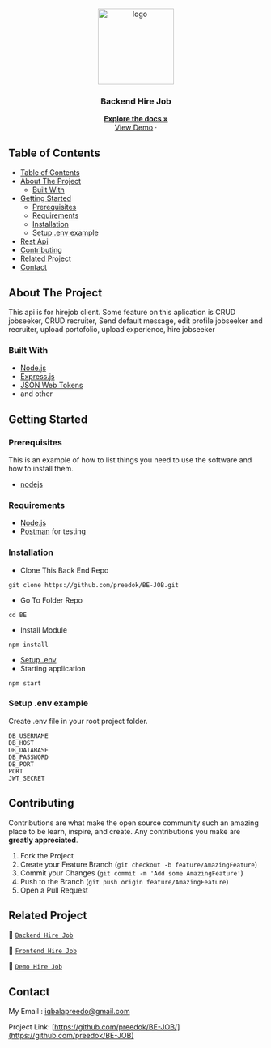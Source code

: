 <br />
<p align="center">
<div align="center">
  <img height="150" src="https://iili.io/H3z67kX.png" alt="logo" border="0"/>
</div>
  <h3 align="center">Backend Hire Job</h3>
  <p align="center">
    <a href="https://github.com/preedok/BE-JOB"><strong>Explore the docs »</strong></a>
    <br />
    <a href="/">View Demo</a>
    ·
 
  </p>
</p>



<!-- TABLE OF CONTENTS -->
## Table of Contents

- [Table of Contents](#table-of-contents)
- [About The Project](#about-the-project)
  - [Built With](#built-with)
- [Getting Started](#getting-started)
  - [Prerequisites](#prerequisites)
  - [Requirements](#requirements)
  - [Installation](#installation)
  - [Setup .env example](#setup-env-example)
- [Rest Api](#rest-api)
- [Contributing](#contributing)
- [Related Project](#related-project)
- [Contact](#contact)



<!-- ABOUT THE PROJECT -->
## About The Project

This api is for hirejob client. Some feature on this aplication is CRUD jobseeker, CRUD recruiter, Send default message, edit profile jobseeker and recruiter, upload portofolio, upload experience, hire jobseeker 

### Built With

- [Node.js](https://nodejs.org/en/)
- [Express.js](https://expressjs.com/)
- [JSON Web Tokens](https://jwt.io/)
- and other

<!-- GETTING STARTED -->
## Getting Started

### Prerequisites

This is an example of how to list things you need to use the software and how to install them.

* [nodejs](https://nodejs.org/en/download/)

### Requirements
* [Node.js](https://nodejs.org/en/)
* [Postman](https://www.getpostman.com/) for testing


### Installation

- Clone This Back End Repo
```
git clone https://github.com/preedok/BE-JOB.git
```
- Go To Folder Repo
```
cd BE
```
- Install Module
```
npm install
```

- <a href="#setup-env-example">Setup .env</a>
- Starting application
```
npm start
```

### Setup .env example

Create .env file in your root project folder.

```env
DB_USERNAME
DB_HOST 
DB_DATABASE
DB_PASSWORD 
DB_PORT
PORT
JWT_SECRET
```


<!-- CONTRIBUTING -->
## Contributing

Contributions are what make the open source community such an amazing place to be learn, inspire, and create. Any contributions you make are **greatly appreciated**.

1. Fork the Project
2. Create your Feature Branch (`git checkout -b feature/AmazingFeature`)
3. Commit your Changes (`git commit -m 'Add some AmazingFeature'`)
4. Push to the Branch (`git push origin feature/AmazingFeature`)
5. Open a Pull Request



## Related Project
:rocket: [`Backend Hire Job`](https://github.com/preedok/BE-JOB)

:rocket: [`Frontend Hire Job`](https://github.com/preedok/FE-JOB)

:rocket: [`Demo Hire Job`](/)

<!-- CONTACT -->
## Contact

My Email : iqbalapreedo@gmail.com

Project Link: [https://github.com/preedok/BE-JOB/](https://github.com/preedok/BE-JOB)
